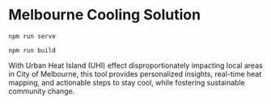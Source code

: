 # Melbourne Cooling Solution

`npm run serve`

`npm run build`

With Urban Heat Island (UHI) effect disproportionately impacting local areas in City of Melbourne, this tool provides personalized insights, real-time heat mapping, and actionable steps to stay cool, while fostering sustainable community change.

